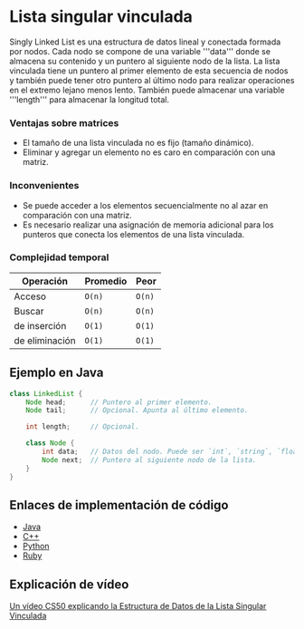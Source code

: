 # Lista singular vinculada

Singly Linked List es una estructura de datos lineal y conectada formada por nodos. Cada nodo se compone de una variable '''data''' donde se almacena su contenido y un puntero al siguiente nodo de la lista. La lista vinculada tiene un puntero al primer elemento de esta secuencia de nodos y también puede tener otro puntero al último nodo para realizar operaciones en el extremo lejano menos lento. También puede almacenar una variable '''length''' para almacenar la longitud total.

### Ventajas sobre matrices

- El tamaño de una lista vinculada no es fijo (tamaño dinámico).
- Eliminar y agregar un elemento no es caro en comparación con una matriz.

### Inconvenientes

- Se puede acceder a los elementos secuencialmente no al azar en comparación con una matriz.
- Es necesario realizar una asignación de memoria adicional para los punteros que conecta los elementos de una lista vinculada.

### Complejidad temporal

| Operación | Promedio | Peor |
|-----------|---------|-------|
| Acceso         |   `O(n)` |  `O(n)` |
| Buscar         |   `O(n)` |  `O(n)` |
| de inserción   |  `O(1)`  |  `O(1)` |
| de eliminación |   `O(1)` |  `O(1)` |

## Ejemplo en Java

```java
class LinkedList {
    Node head;      // Puntero al primer elemento.
    Node tail;      // Opcional. Apunta al último elemento.

    int length;     // Opcional.

    class Node {
        int data;   // Datos del nodo. Puede ser `int`, `string`, `float`, `templates`, etc..
        Node next;  // Puntero al siguiente nodo de la lista.
    }
}
```

## Enlaces de implementación de código

- [Java](https://github.com/TheAlgorithms/Java/blob/master/DataStructures/Lists/SinglyLinkedList.java)
- [C++](https://github.com/TheAlgorithms/C-Plus-Plus/blob/master/Data%20Structure/Linked%20List.cpp)
- [Python](https://github.com/TheAlgorithms/Python/blob/master/data_structures/linked_list/singly_linked_list.py)
- [Ruby](https://github.com/TheAlgorithms/Ruby/blob/master/data_structures/linked_lists/single_list.rb)

## Explicación de vídeo

[Un vídeo CS50 explicando la Estructura de Datos de la Lista Singular Vinculada](https://www.youtube.com/watch?v=5nsKtQuT6E8)
